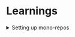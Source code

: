 # Learnings

<details>
  <summary>
    Setting up mono-repos 
  </summary>
  
  ### Notes
  
  ### Links 
  - https://earthly.dev/blog/golang-monorepo/
</details>

